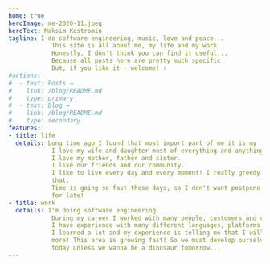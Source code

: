 ```yaml
---
home: true
heroImage: me-2020-11.jpeg
heroText: Maksim Kostromin
tagline: I do software engineering, music, love and peace...
            This site is all about me, my life and my work.
            Honestly, I don't think you can find it useful...
            Because all posts here are pretty much specific
            But, if you like it - welcome! ✌️
#actions:
#  - text: Posts →
#    link: /blog/README.md
#    type: primary
#  - text: Blog →
#    link: /blog/README.md
#    type: secondary
features:
- title: life
  details: Long time ago I found that most import part of me it is my family.
            I love my wife and daughter most of everything and anything else.
            I love my mother, father and sister.
            I like our friends and our community.
            I like to live every day and every moment! I really greedy about
            that.
            Time is going so fast these days, so I don't want postpone my life
            for late!
- title: work
  details: I'm doing software engineering.
            During my career I worked with many people, customers and companies.
            I have experience with many different languages, platforms and tools.
            I learned a lot and my experience is telling me that I will learn a lot
            more! This area is growing fast! So we must develop ourselves
            today unless we wanna be a dinosaur tomorrow...
---
```


<Posts />

<!--
# Hello, World! [![GitHub Pages](https://github.com/daggerok/customized-vuepress-2-blog/actions/workflows/ci.yaml/badge.svg)](https://github.com/daggerok/customized-vuepress-2-blog/actions/workflows/ci.yaml)

I'm Maksim! I do software engineering, music, love and peace...

[This](https://github.com/daggerok) is my GitHub

RTFM:

* [VuePress Plugin usePages](https://github.com/monsat/vuepress-plugin-use-pages)
* [GitHub repository](https://github.com/daggerok/customized-vuepress-2-blog)
* [VuePress 2.x site](https://v2.vuepress.vuejs.org/)
* [Categories and Tags](https://www.bluleadz.com/blog/what-are-blog-tags-and-how-to-use-them)
* [VuePress Metadata](https://www.adamdehaven.com/blog/how-to-add-metadata-canonical-urls-and-structured-data-to-your-vuepress-site/#update-the-vuepress-themeconfig)
* [VuePress i18n](https://vuepress.github.io/guide/i18n.html)
-->
